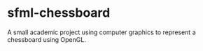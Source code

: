 # sfml-chessboard
A small academic project using computer graphics to represent a chessboard using OpenGL.

